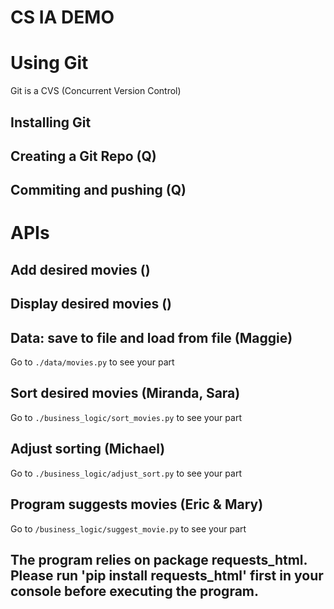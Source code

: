 CS IA DEMO
===

# Using Git

Git is a CVS (Concurrent Version Control)
## Installing Git

## Creating a Git Repo (Q)

## Commiting and pushing (Q)

# APIs

## Add desired movies (<Done>)

## Display desired movies (<Done>)

## Data: save to file and load from file (Maggie)
Go to `./data/movies.py` to see your part

## Sort desired movies (Miranda, Sara)
Go to `./business_logic/sort_movies.py` to see your part

## Adjust sorting (Michael)
Go to `./business_logic/adjust_sort.py` to see your part

## Program suggests movies (Eric & Mary)
Go to `/business_logic/suggest_movie.py` to see your part

## The program relies on package requests_html. Please run 'pip install requests_html' first in your console before executing the program.